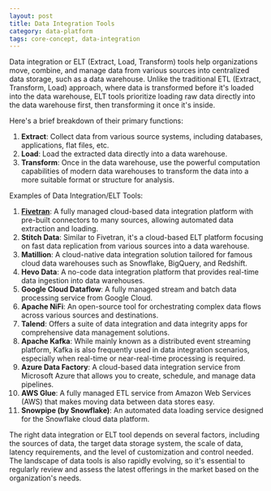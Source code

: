 ```yaml
---
layout: post
title: Data Integration Tools
category: data-platform
tags: core-concept, data-integration
---
```


Data integration or ELT (Extract, Load, Transform) tools help organizations move, combine, and manage data from various sources into centralized data storage, such as a data warehouse. Unlike the traditional ETL (Extract, Transform, Load) approach, where data is transformed before it's loaded into the data warehouse, ELT tools prioritize loading raw data directly into the data warehouse first, then transforming it once it's inside.

Here's a brief breakdown of their primary functions:

1. **Extract**: Collect data from various source systems, including databases, applications, flat files, etc.
2. **Load**: Load the extracted data directly into a data warehouse.
3. **Transform**: Once in the data warehouse, use the powerful computation capabilities of modern data warehouses to transform the data into a more suitable format or structure for analysis.

Examples of Data Integration/ELT Tools:

1. **[Fivetran](/data-platform/2023/08/19/fivetran/)**: A fully managed cloud-based data integration platform with pre-built connectors to many sources, allowing automated data extraction and loading.
2. **Stitch Data**: Similar to Fivetran, it's a cloud-based ELT platform focusing on fast data replication from various sources into a data warehouse.
3. **Matillion**: A cloud-native data integration solution tailored for famous cloud data warehouses such as Snowflake, BigQuery, and Redshift.
4. **Hevo Data**: A no-code data integration platform that provides real-time data ingestion into data warehouses.
5. **Google Cloud Dataflow**: A fully managed stream and batch data processing service from Google Cloud. 
6. **Apache NiFi**: An open-source tool for orchestrating complex data flows across various sources and destinations.
7. **Talend**: Offers a suite of data integration and data integrity apps for comprehensive data management solutions. 
8. **Apache Kafka**: While mainly known as a distributed event streaming platform, Kafka is also frequently used in data integration scenarios, especially when real-time or near-real-time processing is required.
9. **Azure Data Factory**: A cloud-based data integration service from Microsoft Azure that allows you to create, schedule, and manage data pipelines.
10. **AWS Glue**: A fully managed ETL service from Amazon Web Services (AWS) that makes moving data between data stores easy.
11. **Snowpipe (by Snowflake)**: An automated data loading service designed for the Snowflake cloud data platform.

The right data integration or ELT tool depends on several factors, including the sources of data, the target data storage system, the scale of data, latency requirements, and the level of customization and control needed. The landscape of data tools is also rapidly evolving, so it's essential to regularly review and assess the latest offerings in the market based on the organization's needs.